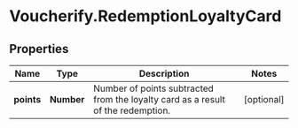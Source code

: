 # Voucherify.RedemptionLoyaltyCard

## Properties

Name | Type | Description | Notes
------------ | ------------- | ------------- | -------------
**points** | **Number** | Number of points subtracted from the loyalty card as a result of the redemption. | [optional] 


